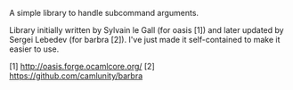 A simple library to handle subcommand arguments.

Library initially written by Sylvain le Gall (for oasis [1]) and later
updated by Sergei Lebedev (for barbra [2]). I've just made it
self-contained to make it easier to use.

[1] http://oasis.forge.ocamlcore.org/
[2] https://github.com/camlunity/barbra


